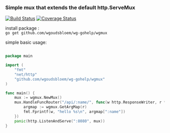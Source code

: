 <h3>Simple mux that extends the default http.ServeMux</h3>

[![Build Status](https://travis-ci.org/wgoudsbloem/wg-gohelp.svg?branch=master)](https://travis-ci.org/wgoudsbloem/wg-gohelp)
[![Coverage Status](https://coveralls.io/repos/github/wgoudsbloem/wg-gohelp/badge.png?branch=master)](https://coveralls.io/github/wgoudsbloem/wg-gohelp?branch=master)

install package :  
```go get github.com/wgoudsbloem/wg-gohelp/wgmux```

simple basic usage:
```GO

package main

import (
    "fmt"
    "net/http"
    "github.com/wgoudsbloem/wg-gohelp/wgmux"
)

func main() {
    mux := wgmux.NewMux()
    mux.HandleFuncRouter("/api/:name/", func(w http.ResponseWriter, r *http.Request) {
        argmap := wgmux.GetArgMap(r)
        fmt.Fprintf(w, "hello %s\n", argmap[":name"])
    })
    panic(http.ListenAndServe(":8080", mux))
}

```